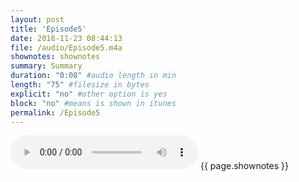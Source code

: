 ```yaml
---
layout: post
title: 'Episode5'
date: 2018-11-23 08:44:13
file: /audio/Episode5.m4a
shownotes: shownotes
summary: Summary
duration: "0:08" #audio length in min
length: "75" #filesize in bytes
explicit: "no" #other option is yes
block: "no" #means is shown in itunes
permalink: /Episode5
---
```

<audio controls>
  <source src="{{site.url}}{{site.baseurl}}{{ page.file }}" type="audio/x-m4a">
Your browser does not support the audio element.
</audio>
{{ page.shownotes }}
